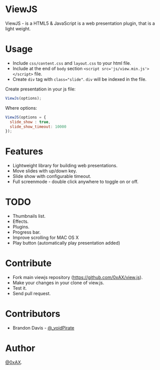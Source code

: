 ViewJS
=============

ViewJS - is a HTML5 & JavaScript is a web presentation plugin, that is a light weight.

Usage
=============

  * Include `css/content.css` and `layout.css` to your html file.
  * Include at the end of `body` section `<script src='js/view.min.js'></script>` file.
  * Create `div` tag with `class="slide"`. `div` will be indexed in the file.

Create presentation in your js file:

```javascript
ViewJs(options);
```

Where options:

```javascript
ViewJS(options = {
  slide_show : true, 
  slide_show_timeout: 10000
});
```

Features
=============

  * Lightweight library for building web presentations.
  * Move slides with up/down key.
  * Slide show with configurable timeout.
  * Full screenmode - double click anywhere to toggle on or off.

TODO
=============

  * Thumbnails list.
  * Effects.
  * Plugins.
  * Progress bar.
  * Improve scrolling for MAC OS X
  * Play button (automatically play presentation added)

Contribute
============

  * Fork main viewjs repository (https://github.com/0xAX/view.js).
  * Make your changes in your clone of view.js.
  * Test it.
  * Send pull request.

Contributors
==============

  * Brandon Davis - [@_voidPirate](https://twitter.com/_voidPirate)

Author
=============

[@0xAX](https://twitter.com/0xAX).
